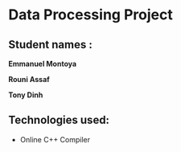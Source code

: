 # Data Processing Project

## __Student names :__

<b>Emmanuel Montoya</b>

<b>Rouni Assaf</b>

<b>Tony Dinh</b>

## Technologies used:

- Online C++ Compiler

